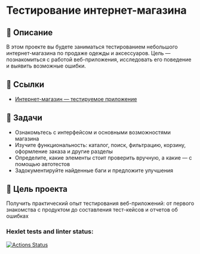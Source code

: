 # Тестирование интернет-магазина

## 🛒 Описание

В этом проекте вы будете заниматься тестированием небольшого интернет-магазина по продаже одежды и аксессуаров. Цель — познакомиться с работой веб-приложения, исследовать его поведение и выявить возможные ошибки.

## 🔗 Ссылки

- [Интернет-магазин — тестируемое приложение](https://hexlet-products-store.vercel.app/)

## 📌 Задачи

- Ознакомьтесь с интерфейсом и основными возможностями магазина
- Изучите функциональность: каталог, поиск, фильтрацию, корзину, оформление заказа и другие разделы
- Определите, какие элементы стоит проверить вручную, а какие — с помощью автотестов
- Задокументируйте найденные баги и предложите улучшения

## 🎯 Цель проекта

Получить практический опыт тестирования веб-приложений: от первого знакомства с продуктом до составления тест-кейсов и отчетов об ошибках


### Hexlet tests and linter status:
[![Actions Status](https://github.com/OsuQA/qa-engineer-project-84/actions/workflows/hexlet-check.yml/badge.svg)](https://github.com/OsuQA/qa-engineer-project-84/actions)
